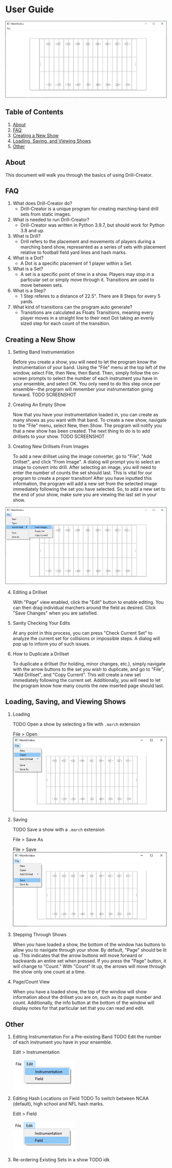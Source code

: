 # User Guide

![](assets/main_window.png)

## Table of Contents
1. [About](#about)
2. [FAQ](#faq)
3. [Creating a New Show](#creating-a-new-show)
4. [Loading, Saving, and Viewing Shows](#loading-saving-and-viewing-shows)
5. [Other](#other)

## About
This document will walk you through the basics of using Drill-Creator.

## FAQ
1. What does Drill-Creator do?
    - Drill-Creator is a unique program for creating marching-band drill sets from static images.
2. What is needed to run Drill-Creator?
    - Drill-Creator was written in Python 3.9.7, but should work for Python 3.8 and up.
3. What is Drill?
    - Drill refers to the placement and movements of players during a marching band show, represented as a series of sets with placement relative to football field yard lines and hash marks.
4. What is a Dot?
    - A Dot is a specific placement of 1 player within a Set.    
5. What is a Set?
    - A set is a specific point of time in a show. Players may stop in a particular set or simply move through it. Transitions are used to move between sets.
6. What is a Step?
    - 1 Step referes to a distance of 22.5". There are 8 Steps for every 5 yards.
7. What kind of transitions can the program auto generate?
    - Transitions are calculated as Floats Transitions, meaning every player moves in a straight line to their next Dot taking an evenly sized step for each count of the transition.

## Creating a New Show
1. Setting Band Instrumentation
    
    Before you create a show, you will need to let the program know the instrumentation of your band. Using the "File" menu at the top left of the window, select File, then New, then Band. Then, simply follow the on-screen prompts to select the number of each instrument you have in your ensemble, and select OK. You only need to do this step once
    per ensemble--the program will remember your instrumentation going forward.
    TODO SCREENSHOT
2. Creating An Empty Show
   
    Now that you have your instrumentation loaded in, you can create as many shows as you want with that band. To create a new show, navigate to the "File" menu, select New, then Show. The program will notify you that a new show has been created. The next thing to do is to add drillsets to your show.
    TODO SCREENSHOT
3. Creating New Drillsets From Images

    To add a new drillset using the image converter, go to "File", "Add Drillset", and click "From Image". A dialog will prompt you to select an image to convert into drill. After selecting an image, you will need to enter the number of counts the set should last. This is vital for our program to create a proper transition! After you have inputted this information, the program will add a new set from the selected image immediately following the set you have selected. So, to add a new set to the end of your show, make sure you are viewing the last set in your show.

![](assets/main_window_menus.png)

4. Editing a Drillset
    
    With "Page" view enabled, click the "Edit" button to enable editing. You can then drag individual marchers around the field as desired. Click "Save Changes" when you are satisfied.
5. Sanity Checking Your Edits
    
    At any point in this process, you can press "Check Current Set" to analyze the current set for collisions or impossible steps. A dialog will pop up to inform you of such issues.
    
7. How to Duplicate a Drillset
    
    To duplicate a drillset (for holding, minor changes, etc.), simply navigate with the arrow buttons to the set you wish to duplicate, and go to "File", "Add Drillset", and "Copy Current". This will create a new set immediately following the current set. Additionally, you will need to let the program know how many counts the new inserted page should last.

## Loading, Saving, and Viewing Shows

1. Loading

    TODO
    Open a show by selecting a file with `.march` extension
    
    File > Open
    ![](assets/main_window_open.png)
2. Saving
    
    TODO
    Save a show with a `.march` extension

    File > Save As
    
    File > Save
    ![](assets/save_set.png)
3. Stepping Through Shows

    When you have loaded a show, the bottom of the window has buttons to allow you to navigate through your show. By default, "Page" should be lit up. This indicates that the arrow buttons will move forward or backwards an entire set when pressed. If you press the "Page" button, it will change to "Count." With "Count" lit up, the arrows will move through the show only one count at a time.
4. Page/Count View
    
    When you have a loaded show, the top of the window will show information about the drillset you are on, such as its page number and count. Additionally, the info button at the bottom of the window will display notes for that particular set that you can read and edit.

## Other

1. Editing Instrumentation For a Pre-existing Band
    TODO
    Edit the number of each instrument you have in your ensemble.
      
    Edit > Instrumentation
    
    ![](assets/edit_instrumentation.png)

2. Editing Hash Locations on Field
    TODO
    To switch between NCAA (default), high school and NFL hash marks.
    
    Edit > Field

    ![](assets/edit_field.png)

3. Re-ordering Existing Sets in a show
    TODO idk
